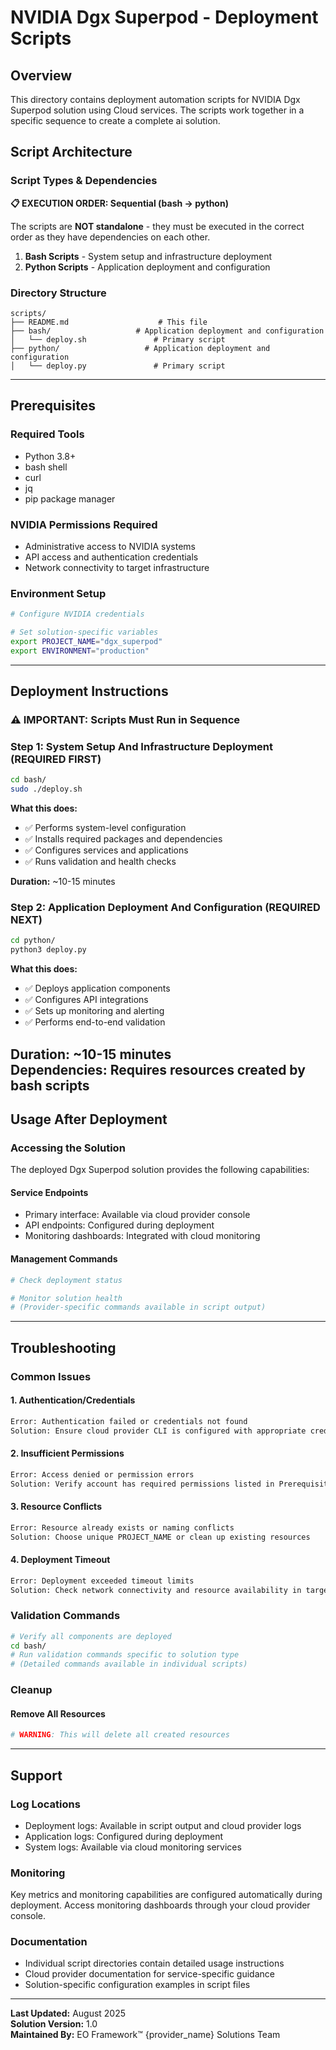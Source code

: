 # NVIDIA Dgx Superpod - Deployment Scripts

## Overview

This directory contains deployment automation scripts for NVIDIA Dgx Superpod solution using Cloud services. The scripts work together in a specific sequence to create a complete ai solution.

## Script Architecture

### Script Types & Dependencies

**📋 EXECUTION ORDER: Sequential (bash → python)**

The scripts are **NOT standalone** - they must be executed in the correct order as they have dependencies on each other.

1. **Bash Scripts** - System setup and infrastructure deployment
2. **Python Scripts** - Application deployment and configuration

### Directory Structure

```
scripts/
├── README.md                    # This file
├── bash/                   # Application deployment and configuration
│   └── deploy.sh               # Primary script
├── python/                   # Application deployment and configuration
│   └── deploy.py               # Primary script
```

---

## Prerequisites

### Required Tools
- Python 3.8+
- bash shell
- curl
- jq
- pip package manager

### NVIDIA Permissions Required
- Administrative access to NVIDIA systems
- API access and authentication credentials
- Network connectivity to target infrastructure

### Environment Setup
```bash
# Configure NVIDIA credentials

# Set solution-specific variables
export PROJECT_NAME="dgx_superpod"
export ENVIRONMENT="production"
```

---

## Deployment Instructions

### ⚠️ IMPORTANT: Scripts Must Run in Sequence

### Step 1: System Setup And Infrastructure Deployment (REQUIRED FIRST)

```bash
cd bash/
sudo ./deploy.sh
```

**What this does:**
- ✅ Performs system-level configuration
- ✅ Installs required packages and dependencies
- ✅ Configures services and applications
- ✅ Runs validation and health checks

**Duration:** ~10-15 minutes
### Step 2: Application Deployment And Configuration (REQUIRED NEXT)

```bash
cd python/
python3 deploy.py
```

**What this does:**
- ✅ Deploys application components
- ✅ Configures API integrations
- ✅ Sets up monitoring and alerting
- ✅ Performs end-to-end validation

**Duration:** ~10-15 minutes  
**Dependencies:** Requires resources created by bash scripts
---

## Usage After Deployment

### Accessing the Solution

The deployed Dgx Superpod solution provides the following capabilities:

#### Service Endpoints
- Primary interface: Available via cloud provider console
- API endpoints: Configured during deployment
- Monitoring dashboards: Integrated with cloud monitoring

#### Management Commands
```bash
# Check deployment status

# Monitor solution health
# (Provider-specific commands available in script output)
```

---

## Troubleshooting

### Common Issues

#### 1. Authentication/Credentials
```bash
Error: Authentication failed or credentials not found
Solution: Ensure cloud provider CLI is configured with appropriate credentials
```

#### 2. Insufficient Permissions  
```bash
Error: Access denied or permission errors
Solution: Verify account has required permissions listed in Prerequisites
```

#### 3. Resource Conflicts
```bash
Error: Resource already exists or naming conflicts
Solution: Choose unique PROJECT_NAME or clean up existing resources
```

#### 4. Deployment Timeout
```bash
Error: Deployment exceeded timeout limits
Solution: Check network connectivity and resource availability in target region
```

### Validation Commands

```bash
# Verify all components are deployed
cd bash/
# Run validation commands specific to solution type
# (Detailed commands available in individual scripts)
```

### Cleanup

#### Remove All Resources
```bash
# WARNING: This will delete all created resources
```

---

## Support

### Log Locations
- Deployment logs: Available in script output and cloud provider logs
- Application logs: Configured during deployment
- System logs: Available via cloud monitoring services

### Monitoring
Key metrics and monitoring capabilities are configured automatically during deployment. Access monitoring dashboards through your cloud provider console.

### Documentation
- Individual script directories contain detailed usage instructions
- Cloud provider documentation for service-specific guidance
- Solution-specific configuration examples in script files

---

**Last Updated:** August 2025  
**Solution Version:** 1.0  
**Maintained By:** EO Framework™ {provider_name} Solutions Team
